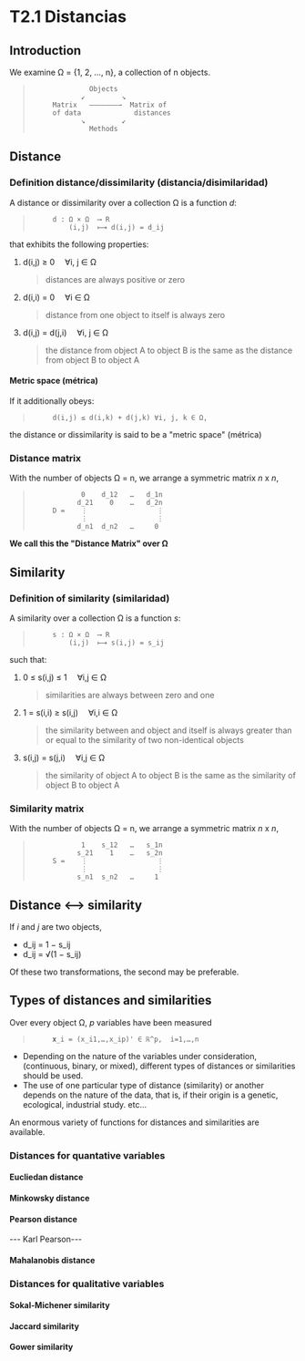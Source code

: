 # T2.1 Distancias

## Introduction

We examine Ω = {1, 2, …, n}, a collection of n objects.

>                   Objects
>                 ↙         ↘
>          Matrix   ———————⇀  Matrix of  
>          of data             distances
>                 ↘         ↙
>                   Methods

## Distance

### Definition distance/dissimilarity (distancia/disimilaridad)

A distance or dissimilarity over a collection Ω is a function _d_:

>          d : Ω × Ω  ⟶ R
>              (i,j)  ⟼ d(i,j) = d_ij

that exhibits the following properties:
  1. d(i,j) ≥ 0  ∀i, j ∈ Ω 
       > distances are always positive or zero
  2. d(i,i) = 0  ∀i ∈ Ω 
       > distance from one object to itself is always zero
  3. d(i,j) = d(j,i)  ∀i, j ∈ Ω 
       > the distance from object A to object B is the same as
       > the distance from  object B to object A 

#### Metric space (métrica)

If it additionally obeys:
>          d(i,j) ≤ d(i,k) + d(j,k) ∀i, j, k ∈ Ω,
the distance or dissimilarity is said to be a "metric space" (métrica)

### Distance matrix

With the number of objects Ω = n, we arrange a symmetric matrix _n_ x _n_,

>                 0    d_12   …   d_1n 
>                d_21    0    …   d_2n 
>          D =    ⋮                 ⋮
>                 ⋮                 ⋮
>                d_n1  d_n2   …     0

**We call this the "Distance Matrix" over Ω**

## Similarity

### Definition of similarity (similaridad)

A similarity over a collection Ω is a function _s_:

>          s : Ω × Ω  ⟶ R
>              (i,j)  ⟼ s(i,j) = s_ij

such that:
  1. 0 ≤ s(i,j) ≤ 1  ∀i,j ∈ Ω 
       > similarities are always between zero and one
  2. 1 = s(i,i) ≥ s(i,j)  ∀i,i ∈ Ω 
       > the similarity between and object and itself is always greater
       > than or equal to the similarity of two non-identical objects
  3. s(i,j) = s(j,i)  ∀i,j ∈ Ω 
       > the similarity of object A to object B is the same as
       > the similarity of object B to object A 

### Similarity matrix

With the number of objects Ω = n, we arrange a symmetric matrix _n_ x _n_,

>                 1    s_12   …   s_1n 
>                s_21    1    …   s_2n 
>          S =    ⋮                 ⋮
>                 ⋮                 ⋮
>                s_n1  s_n2   …     1

## Distance ⟷ similarity

If _i_ and _j_ are two objects,

* d_ij = 1 − s_ij
* d_ij = √(1 − s_ij)

Of these two transformations, the second may be preferable.

## Types of distances and similarities

Over every object Ω, _p_ variables have been measured

>          𝐱_i = (x_i1,…,x_ip)' ∈ ℝ^p,  i=1,…,n

* Depending on the nature of the variables under consideration,
  (continuous, binary, or mixed), different types of distances
  or similarities should be used.
* The use of one particular type of distance (similarity) or
  another depends on the nature of the data, that is, if their
  origin is a genetic, ecological, industrial study. etc...

An enormous variety of functions for distances and similarities 
are available.

### Distances for quantative variables

#### Eucliedan distance

#### Minkowsky distance

#### Pearson distance
 --- Karl Pearson---

#### Mahalanobis distance

### Distances for qualitative variables

#### Sokal-Michener similarity

#### Jaccard similarity

#### Gower similarity
